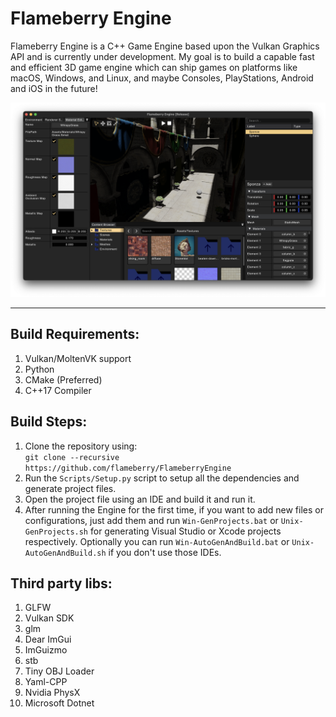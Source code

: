 # Flameberry Engine

Flameberry Engine is a C++ Game Engine based upon the Vulkan Graphics API and is currently under development. My goal is to build a capable fast and efficient 3D game engine which can ship games on platforms like macOS, Windows, and Linux, and maybe Consoles, PlayStations, Android and iOS in the future!

<img src="screenshots/Flameberry_SS_UI.png">

***

## Build Requirements:
1. Vulkan/MoltenVK support
2. Python
3. CMake (Preferred)
3. C++17 Compiler

## Build Steps:
1. Clone the repository using: <br> `git clone --recursive https://github.com/flameberry/FlameberryEngine`
2. Run the `Scripts/Setup.py` script to setup all the dependencies and generate project files.
3. Open the project file using an IDE and build it and run it.
4. After running the Engine for the first time, if you want to add new files or configurations, just add them and run `Win-GenProjects.bat` or `Unix-GenProjects.sh` for generating Visual Studio or Xcode projects respectively. Optionally you can run `Win-AutoGenAndBuild.bat` or `Unix-AutoGenAndBuild.sh` if you don't use those IDEs.

## Third party libs:
1. GLFW
2. Vulkan SDK
3. glm
4. Dear ImGui
5. ImGuizmo
6. stb
7. Tiny OBJ Loader
8. Yaml-CPP
9. Nvidia PhysX
10. Microsoft Dotnet
